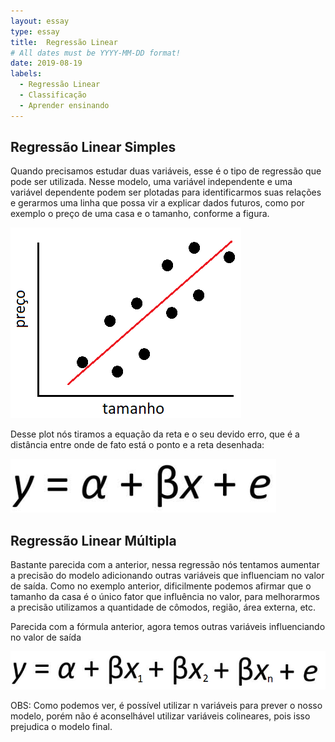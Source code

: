 ```yaml
---
layout: essay
type: essay
title:  Regressão Linear
# All dates must be YYYY-MM-DD format!
date: 2019-08-19
labels:
  - Regressão Linear
  - Classificação
  - Aprender ensinando
---
```




## Regressão Linear Simples

<p>Quando precisamos estudar duas variáveis, esse é o tipo de regressão que pode ser utilizada. Nesse modelo, uma variável independente e uma variável dependente podem ser plotadas para identificarmos suas relações e gerarmos uma linha que possa vir a explicar dados futuros, como por exemplo o preço de uma casa e o tamanho, conforme a figura.</p>

<img class="ui medium fluid image" src="../images/Lin_reg_simples.png">

<p>Desse plot nós tiramos a equação da reta e o seu devido erro, que é a distância entre onde de fato está o ponto e a reta desenhada:</p>
<img class="ui small fluid image" src="../images/eq_reta.png">

## Regressão Linear Múltipla

<p>Bastante parecida com a anterior, nessa regressão nós tentamos aumentar a precisão do modelo adicionando outras variáveis que influenciam no valor de saída. Como no exemplo anterior, dificilmente podemos afirmar que o tamanho da casa é o único fator que influência no valor, para melhorarmos a precisão utilizamos a quantidade de cômodos, região, área externa, etc.</p>

<p>Parecida com a fórmula anterior, agora temos outras variáveis influenciando no valor de saída</p>
<img class="ui medium fluid image" src="../images/eq_reta_mult.png">

<p>OBS: Como podemos ver, é possível utilizar n variáveis para prever o nosso modelo, porém não é aconselhável utilizar variáveis colineares, pois isso prejudica o modelo final.</p>
	

	


